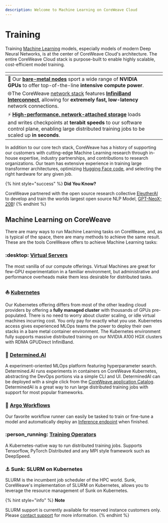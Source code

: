 ```yaml
---
description: Welcome to Machine Learning on CoreWeave Cloud
---
```


# Training

Training [Machine Learning](broken-reference) models, especially models of modern Deep Neural Networks, is at the center of CoreWeave Cloud's architecture. The entire CoreWeave Cloud stack is purpose-built to enable highly scalable, cost-efficient model training.

<table data-view="cards"><thead><tr><th></th><th></th><th></th></tr></thead><tbody><tr><td><span data-gb-custom-inline data-tag="emoji" data-code="1f4aa">💪</span> Our <a href="../../../coreweave-kubernetes/node-types.md"><strong>bare-metal nodes</strong></a> sport a wide range of <strong>NVIDIA GPUs</strong> to offer top-of-the-line <strong>intensive compute power</strong>.</td><td></td><td></td></tr><tr><td><span data-gb-custom-inline data-tag="emoji" data-code="1f310">🌐</span>The CoreWeave <a href="broken-reference">network stack</a> features <a href="../../coreweave-kubernetes/networking/hpc-interconnect.md"><strong>InfiniBand Interconnect</strong></a>, allowing for <strong>extremely fast, low-latency</strong> network connections.</td><td></td><td></td></tr><tr><td><span data-gb-custom-inline data-tag="emoji" data-code="26a1">⚡</span> <a href="../../storage/storage/"><strong>High-performance, network-attached storage</strong></a> loads and writes checkpoints at <strong>terabit speeds</strong> to our software control plane, enabling large distributed training jobs to be scaled up <strong>in seconds</strong>.</td><td></td><td></td></tr></tbody></table>

In addition to our core tech stack, CoreWeave has a history of supporting our customers with cutting-edge Machine Learning research through in-house expertise, industry partnerships, and contributions to research organizations. Our team has extensive experience in training large transformer architectures, optimizing [Hugging Face code](https://huggingface.co/), and selecting the right hardware for any given job.

{% hint style="success" %}
**Did You Know?**

CoreWeave partnered with the open source research collective [EleutherAI](https://www.eleuther.ai/) to develop and train the worlds largest open source NLP Model, [GPT-NeoX-20B](https://blog.eleuther.ai/announcing-20b/)!
{% endhint %}

## Machine Learning on CoreWeave

There are many ways to run Machine Learning tasks on CoreWeave, and, as is typical of the space, there are many methods to achieve the same result. These are the tools CoreWeave offers to achieve Machine Learning tasks:

### :desktop: [**Virtual Servers**](../../../virtual-servers/getting-started.md)

The most vanilla of our compute offerings. Virtual Machines are great for few-GPU experimentation in a familiar environment, but administrative and performance overheads make them less desirable for distributed tasks.

### :sailboat: [**Kubernetes**](../../coreweave-kubernetes/getting-started.md)

Our Kubernetes offering differs from most of the other leading cloud providers by offering a **fully managed cluster** with thousands of GPUs pre-populated. There is no need to worry about cluster scaling, or idle virtual machines incurring cost. You only pay for exactly what you use. Kubernetes access gives experienced MLOps teams the power to deploy their own stacks in a bare metal container environment. The Kubernetes environment fully supports massive distributed training on our NVIDIA A100 HGX clusters with RDMA GPUDirect InfiniBand.

### :brain: [**Determined.AI**](broken-reference)

A experiment-oriented MLOps platform featuring hyperparameter search. Determined.AI runs experiments in containers on CoreWeave Kubernetes, abstracting the DevOps portions via a simple CLI and UI. DeterminedAI can be deployed with a single click from the [CoreWeave application Catalog](https://apps.coreweave.com/). DeterminedAI is a great way to run large distributed training jobs with support for most popular frameworks.

### :squid: [**Argo Workflows**](argo-workflows/fine-tuning/finetuning-machine-learning-models.md)

Our favorite workflow runner can easily be tasked to train or fine-tune a model and automatically deploy an [Inference endpoint](argo-workflows/fine-tuning/finetuning-machine-learning-models.md#inference-endpoint) when finished.

### :person\_running: [**Training Operators**](broken-reference)

A Kubernetes-native way to run distributed training jobs. Supports Tensorflow, PyTorch Distributed and any MPI style framework such as DeepSpeed.

### :anchor: **Sunk: SLURM on Kubernetes**

SLURM is the incumbent job scheduler of the HPC world. Sunk, CoreWeave's implementation of SLURM on Kubernetes, allows you to leverage the resource management of Sunk on Kubernetes.

{% hint style="info" %}
**Note**

SLURM support is currently available for reserved instance customers only. Please [contact support](https://cloud.coreweave.com/contact) for more information.
{% endhint %}
